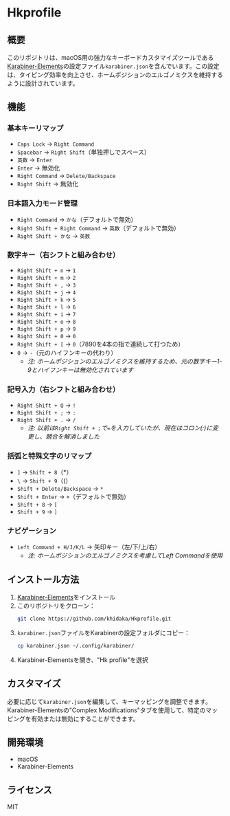 # Hkprofile

## 概要
このリポジトリは、macOS用の強力なキーボードカスタマイズツールである[Karabiner-Elements](https://karabiner-elements.pqrs.org/)の設定ファイル`karabiner.json`を含んでいます。この設定は、タイピング効率を向上させ、ホームポジションのエルゴノミクスを維持するように設計されています。

## 機能

### 基本キーリマップ
- `Caps Lock` → `Right Command`
- `Spacebar` → `Right Shift`（単独押しでスペース）
- `英数` → `Enter`
- `Enter` → 無効化
- `Right Command` → `Delete/Backspace`
- `Right Shift` → 無効化

### 日本語入力モード管理
- `Right Command` → `かな`（デフォルトで無効）
- `Right Shift + Right Command` → `英数`（デフォルトで無効）
- `Right Shift + かな` → `英数`

### 数字キー（右シフトと組み合わせ）
- `Right Shift + n` → `1`
- `Right Shift + m` → `2`
- `Right Shift + ,` → `3`
- `Right Shift + j` → `4`
- `Right Shift + k` → `5`
- `Right Shift + l` → `6`
- `Right Shift + i` → `7`
- `Right Shift + o` → `8`
- `Right Shift + p` → `9`
- `Right Shift + 0` → `0`
- `Right Shift + [` → `0`（7890を4本の指で連続して打つため）
- `0` → `-`（元のハイフンキーの代わり）
  - *注: ホームポジションのエルゴノミクスを維持するため、元の数字キー1-9とハイフンキーは無効化されています*

### 記号入力（右シフトと組み合わせ）
- `Right Shift + Q` → `!`
- `Right Shift + ;` → `:`
- `Right Shift + .` → `/`
  - *注: 以前は`Right Shift + ;`で`=`を入力していたが、現在はコロン(:)に変更し、競合を解消しました*

### 括弧と特殊文字のリマップ
- `]` → `Shift + 8`（*）
- `\` → `Shift + 9`（(）
- `Shift + Delete/Backspace` → `*`
- `Shift + Enter` → `+`（デフォルトで無効）
- `Shift + 8` → `[`
- `Shift + 9` → `]`

### ナビゲーション
- `Left Command + H/J/K/L` → 矢印キー（左/下/上/右）
  - *注: ホームポジションのエルゴノミクスを考慮してLeft Commandを使用*

## インストール方法
1. [Karabiner-Elements](https://karabiner-elements.pqrs.org/)をインストール
2. このリポジトリをクローン：
   ```sh
   git clone https://github.com/khidaka/Hkprofile.git
   ```
3. `karabiner.json`ファイルをKarabinerの設定フォルダにコピー：
   ```sh
   cp karabiner.json ~/.config/karabiner/
   ```
4. Karabiner-Elementsを開き、"Hk profile"を選択

## カスタマイズ
必要に応じて`karabiner.json`を編集して、キーマッピングを調整できます。Karabiner-Elementsの"Complex Modifications"タブを使用して、特定のマッピングを有効または無効にすることができます。

## 開発環境
- macOS
- Karabiner-Elements

## ライセンス
MIT

